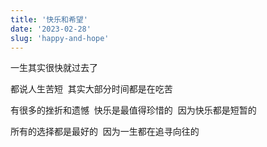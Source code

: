 ```yaml
---
title: '快乐和希望'
date: '2023-02-28'
slug: 'happy-and-hope'
---
```


一生其实很快就过去了   

都说人生苦短
 其实大部分时间都是在吃苦 

有很多的挫折和遗憾 
快乐是最值得珍惜的
 因为快乐都是短暂的 

所有的选择都是最好的 
因为一生都在追寻向往的
